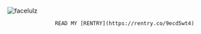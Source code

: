 
![facelulz](https://github.com/user-attachments/assets/240f7a6d-5f12-4031-94a0-b719f798747f)

                   READ MY [RENTRY](https://rentry.co/9ecd5wt4)
